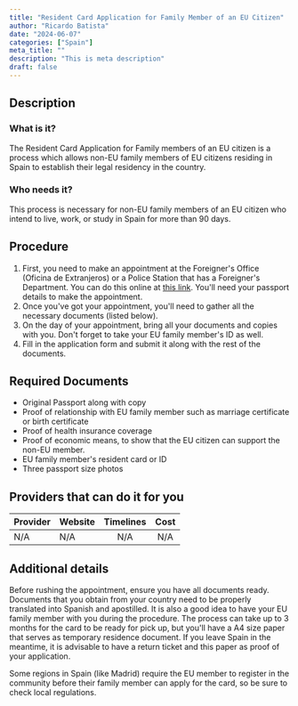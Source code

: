 ```yaml
---
title: "Resident Card Application for Family Member of an EU Citizen"
author: "Ricardo Batista"
date: "2024-06-07"
categories: ["Spain"]
meta_title: ""
description: "This is meta description"
draft: false
---
```


## Description
### What is it?
The Resident Card Application for Family members of an EU citizen is a process which allows non-EU family members of EU citizens residing in Spain to establish their legal residency in the country.

### Who needs it?
This process is necessary for non-EU family members of an EU citizen who intend to live, work, or study in Spain for more than 90 days.

## Procedure
1. First, you need to make an appointment at the Foreigner's Office (Oficina de Extranjeros) or a Police Station that has a Foreigner's Department. You can do this online at [this link](https://sede.administracionespublicas.gob.es/icpplus/index.html). You'll need your passport details to make the appointment.
2. Once you've got your appointment, you'll need to gather all the necessary documents (listed below).
3. On the day of your appointment, bring all your documents and copies with you. Don't forget to take your EU family member's ID as well. 
4. Fill in the application form and submit it along with the rest of the documents.

## Required Documents
- Original Passport along with copy
- Proof of relationship with EU family member such as marriage certificate or birth certificate
- Proof of health insurance coverage 
- Proof of economic means, to show that the EU citizen can support the non-EU member. 
- EU family member's resident card or ID
- Three passport size photos

## Providers that can do it for you

| Provider        |     Website     |     Timelines    |       Cost      |
| --------------- | --------------- |  :-------------: | :-------------: |
| N/A      |  N/A       |      N/A     |        N/A       |

## Additional details
Before rushing the appointment, ensure you have all documents ready. Documents that you obtain from your country need to be properly translated into Spanish and apostilled. It is also a good idea to have your EU family member with you during the procedure. The process can take up to 3 months for the card to be ready for pick up, but you'll have a A4 size paper that serves as temporary residence document. If you leave Spain in the meantime, it is advisable to have a return ticket and this paper as proof of your application. 

Some regions in Spain (like Madrid) require the EU member to register in the community before their family member can apply for the card, so be sure to check local regulations.